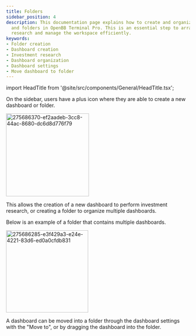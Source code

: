 ```yaml
---
title: Folders
sidebar_position: 4
description: This documentation page explains how to create and organize dashboards
  and folders in OpenBB Terminal Pro. This is an essential step to arrange investment
  research and manage the workspace efficiently.
keywords:
- Folder creation
- Dashboard creation
- Investment research
- Dashboard organization
- Dashboard settings
- Move dashboard to folder
---
```


<!-- markdownlint-disable MD012 MD031 MD033 -->

import HeadTitle from '@site/src/components/General/HeadTitle.tsx';

<HeadTitle title="Folders | OpenBB Terminal Pro Docs" />

On the sidebar, users have a plus icon where they are able to create a new dashboard or folder.

<img width="227" alt="275686370-ef2aadeb-3cc8-44ac-8680-dc6d8d776f79" src="https://github.com/OpenBB-finance/OpenBBTerminal/assets/25267873/ed469e45-6b36-42d0-bb19-8a1e92ce9c51"/>

This allows the creation of a new dashboard to perform investment research, or creating a folder to organize multiple dashboards.

Below is an example of a folder that contains multiple dashboards.

<img width="225" alt="275686285-e3f429a3-e24e-4221-83d6-ed0a0cfdb831" src="https://github.com/OpenBB-finance/OpenBBTerminal/assets/25267873/c8b542b5-0010-4efb-9169-f25b182f0135"/>

A dashboard can be moved into a folder through the dashboard settings with the "Move to", or by dragging the dashboard into the folder.
